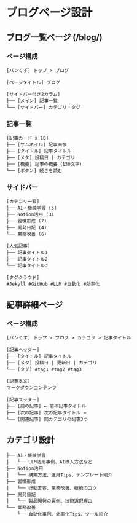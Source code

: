 # ブログページ設計

## ブログ一覧ページ (/blog/)

### ページ構成
```
[パンくず] トップ > ブログ

[ページタイトル] ブログ

[サイドバー付き2カラム]
├── [メイン] 記事一覧
└── [サイドバー] カテゴリ・タグ
```

### 記事一覧
```
[記事カード x 10]
├── [サムネイル] 記事画像
├── [タイトル] 記事タイトル
├── [メタ] 投稿日 | カテゴリ
├── [概要] 記事の概要（150文字）
└── [ボタン] 続きを読む
```

### サイドバー
```
[カテゴリ一覧]
├── AI・機械学習 (5)
├── Notion活用 (3)
├── 習慣形成 (7)
├── 開発日記 (4)
└── 業務改善 (6)

[人気記事]
├── 記事タイトル1
├── 記事タイトル2
└── 記事タイトル3

[タグクラウド]
#Jekyll #GitHub #LLM #自動化 #効率化
```

## 記事詳細ページ

### ページ構成
```
[パンくず] トップ > ブログ > カテゴリ > 記事タイトル

[記事ヘッダー]
├── [タイトル] 記事タイトル
├── [メタ] 投稿日 | 更新日 | カテゴリ
└── [タグ] #tag1 #tag2 #tag3

[記事本文]
マークダウンコンテンツ

[記事フッター]
├── [前の記事] ← 前の記事タイトル
├── [次の記事] 次の記事タイトル →
└── [関連記事] 同カテゴリの記事3つ
```

## カテゴリ設計
```
├── AI・機械学習
│   └── LLM活用事例、AI導入方法など
├── Notion活用
│   └── 構築方法、運用Tips、テンプレート紹介
├── 習慣形成
│   └── 行動変容、業務改善、継続のコツ
├── 開発日記
│   └── 製品開発の裏側、技術選択理由
└── 業務改善
    └── 自動化事例、効率化Tips、ツール紹介
```